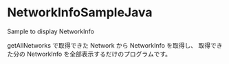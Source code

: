 # NetworkInfoSampleJava
Sample to display NetworkInfo

getAllNetworks で取得できた Network から NetworkInfo を取得し、
取得できた分の NetworkInfo を全部表示するだけのプログラムです。
